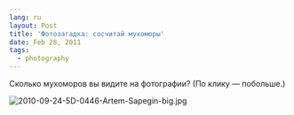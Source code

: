 ```yaml
---
lang: ru
layout: Post
title: 'Фотозагадка: сосчитай мухоморы'
date: Feb 28, 2011
tags:
  - photography
---
```


Сколько мухоморов вы видите на фотографии? (По клику — побольше.)

![2010-09-24-5D-0446-Artem-Sapegin-big.jpg](upload://2010-09-24-5D-0446-Artem-Sapegin-big.jpg)
